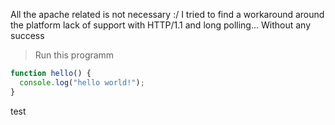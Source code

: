 All the apache related is not necessary :/
I tried to find a workaround around the platform lack of support with HTTP/1.1 and long polling... Without any success

[RUN-BEGIN]: # (cmd:run.sh, stubs:[src/index.htm:html, src/style.css])

> Run this programm

```javascript,/project/target/src/hello.js
function hello() {
  console.log("hello world!");
}
```

[RUN-END]: #

test
